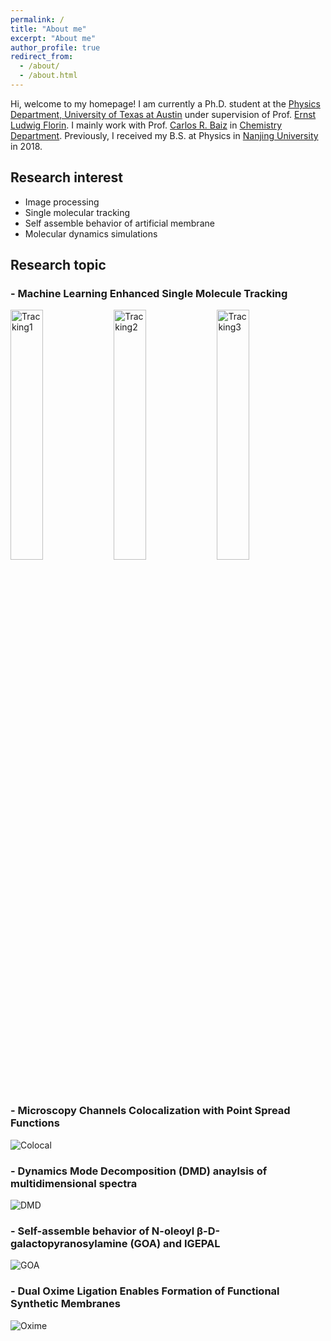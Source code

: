 ```yaml
---
permalink: /
title: "About me"
excerpt: "About me"
author_profile: true
redirect_from: 
  - /about/
  - /about.html
---
```

Hi, welcome to my homepage! I am currently a Ph.D. student at the [Physics Department, University of Texas at Austin](https://ph.utexas.edu/) under supervision of Prof. [Ernst Ludwig Florin](https://chaos.utexas.edu/people/faculty/ernst-ludwig-florin). I mainly work with Prof. [Carlos R. Baiz](https://baizgroup.org/) in [Chemistry Department](https://cm.utexas.edu/). Previously, I received my B.S. at Physics in [Nanjing University](https://www.nju.edu.cn/) in 2018. 

## Research interest
- Image processing 
- Single molecular tracking
- Self assemble behavior of artificial membrane
- Molecular dynamics simulations

## Research topic
### - Machine Learning Enhanced Single Molecule Tracking
<img src="https://congxu96.github.io/images/GB.gif" alt="Tracking1" style="width:32%;"/> <img src="https://congxu96.github.io/images/2D_Tracking.png" alt="Tracking2" style="width:32%;"/> <img src="https://congxu96.github.io/images/3d_rotation.gif" alt="Tracking3" style="width:32%;"/>

### - Microscopy Channels Colocalization with Point Spread Functions
![Colocal](https://congxu96.github.io/images/Colocalization.png)

### - Dynamics Mode Decomposition (DMD) anaylsis of multidimensional spectra

![DMD](https://congxu96.github.io/images/scheme_v2.png)

### - Self-assemble behavior of N-oleoyl β-D-galactopyranosylamine (GOA) and IGEPAL
  
![GOA](https://congxu96.github.io/images/GOAIGEPAL.png)

### - Dual Oxime Ligation Enables Formation of Functional Synthetic Membranes

![Oxime](https://congxu96.github.io/images/oxime2D.png)

